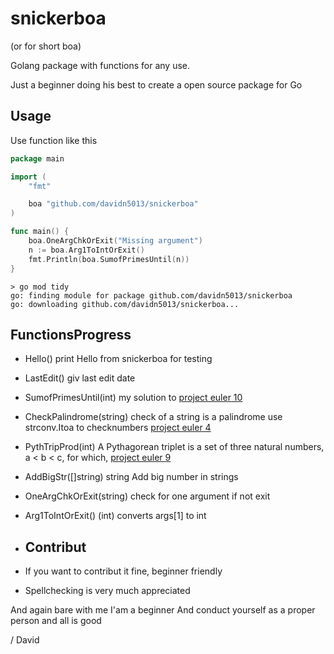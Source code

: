 # snickerboa 

(or for short boa)

Golang package with functions for any use.

Just a beginner doing his best to create a open source package for Go


## Usage

Use function like this

```Go
package main

import (
	"fmt"

	boa "github.com/davidn5013/snickerboa"
)

func main() {
	boa.OneArgChkOrExit("Missing argument")
	n := boa.Arg1ToIntOrExit()
	fmt.Println(boa.SumofPrimesUntil(n))
}
```

```Text
> go mod tidy
go: finding module for package github.com/davidn5013/snickerboa
go: downloading github.com/davidn5013/snickerboa...
```

## FunctionsProgress

- Hello() print Hello from snickerboa for testing
- LastEdit() giv last edit date
- SumofPrimesUntil(int) my solution to [project euler 10](https://projecteuler.net/problem=10)
- CheckPalindrome(string) check of a string is a palindrome use strconv.Itoa to checknumbers [project euler 4](https://projecteuler.net/problem=4)
- PythTripProd(int) A Pythagorean triplet is a set of three natural numbers, a < b < c, for which, [project euler 9](https://projecteuler.net/problem=9)
- AddBigStr([]string) string Add big number in strings
- OneArgChkOrExit(string) check for one argument if not exit
- Arg1ToIntOrExit() (int) converts args[1] to int

- ## Contribut

- If you want to contribut it fine, beginner friendly
- Spellchecking is very much appreciated

And again bare with me I'am a beginner 
And conduct yourself as a proper person and all is good

/ David
